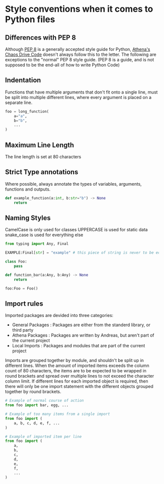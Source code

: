 # Style conventions when it comes to Python files
## Differences with PEP 8
Although [PEP 8](https://peps.python.org/pep-0008/) is a generally accepted style guide for Python, [Athena's Chaos Drive Code](https://github.com/Athena-Chaos-Driven-Code) doesn't always follow this to the letter.
The following are exceptions to the "normal" PEP 8 style guide.
(PEP 8 is a guide, and is not supposed to be the end-all of how to write Python Code)

## Indentation
Functions that have multiple arguments that don't fit onto a single line, must be split into multiple different lines, where every argument is placed on a separate line.
```python
foo = long_function(
	a="a",
	b="b",
	...
)
```

## Maximum Line Length
The line length is set at 80 characters

## Strict Type annotations
Where possible, always annotate the types of variables, arguments, functions and outputs.

```python
def example_function(a:int, b:str="b") -> None
	return
```

## Naming Styles
CamelCase is only used for classes
UPPERCASE is used for static data
snake_case is used for everything else

```python
from typing import Any, Final

EXAMPLE:Final[str] = "example" # this piece of string is never to be edited by the script

class Foo:
	pass

def function_bar(a:Any, b:Any) -> None
	return

foo:Foo = Foo()

```

## Import rules
Imported packages are devided into three categories: 
- General Packages : Packages are either from the standerd library, or third party
- Athena Packages : Packages are written by Andreas, but aren't part of the current project
- Local Imports  : Packages and modules that are part of the current project

Imports are grouped together by module, and shouldn't be split up in different lines. 
When the amount of imported items exceeds the column count of 80 characters, the items are to be expected to be wrapped in round brackets and spread over multiple lines to not exceed the character column limit.
If different lines for each imported object is required, then there will only be one import statement with the different objects grouped together by round brackets.

```python
# Example of normal course of action
from foo import bar, egg, ...

# Example of too many items from a single import
from foo import (
	a, b, c, d, e, f, ...
)

# Example of imported item per line
from foo import (
	a,
	b,
	c,
	d,
	e,
	f,
	...
)
```